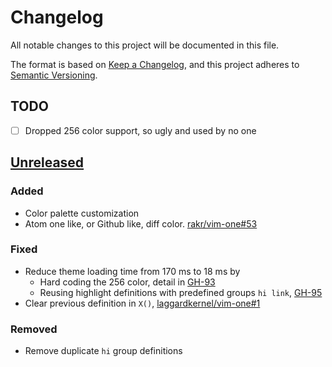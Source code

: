 # Changelog

All notable changes to this project will be documented in this file.

The format is based on [Keep a Changelog](https://keepachangelog.com/en/1.0.0/),
and this project adheres to [Semantic Versioning](https://semver.org/spec/v2.0.0.html).

## TODO

- [ ] Dropped 256 color support, so ugly and used by no one

## [Unreleased]

### Added

- Color palette customization
- Atom one like, or Github like, diff color. [rakr/vim-one#53][rakr-#53]

### Fixed

- Reduce theme loading time from 170 ms to 18 ms by
  - Hard coding the 256 color, detail in [GH-93][rakr-gh-93]
  - Reusing highlight definitions with predefined groups `hi link`,
    [GH-95][rakr-gh-95]
- Clear previous definition in `X()`, [laggardkernel/vim-one#1][lk-#1]

### Removed

- Remove duplicate `hi` group definitions

[rakr-#53]: https://github.com/rakr/vim-one/issues/53
[rakr-gh-93]: https://github.com/rakr/vim-one/pull/93
[rakr-gh-95]: https://github.com/rakr/vim-one/pull/95
[lk-#1]: https://github.com/laggardkernel/vim-one/issues/1
[Unreleased]: https://github.com/laggardkernel/vim-one/compare/08aca1b...HEAD
